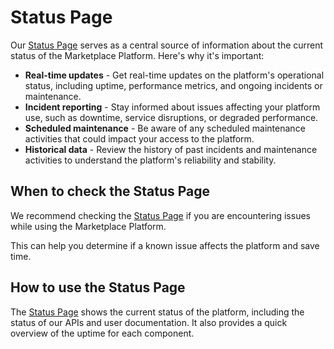 # Status Page

Our [Status Page](https://status.platform.softwareone.com/) serves as a central source of information about the current status of the Marketplace Platform. Here's why it's important:

* **Real-time updates** - Get real-time updates on the platform's operational status, including uptime, performance metrics, and ongoing incidents or maintenance.
* **Incident reporting** - Stay informed about issues affecting your platform use, such as downtime, service disruptions, or degraded performance.
* **Scheduled maintenance** - Be aware of any scheduled maintenance activities that could impact your access to the platform.
* **Historical data** - Review the history of past incidents and maintenance activities to understand the platform's reliability and stability.

## When to check the Status Page

We recommend checking the [Status Page](https://status.platform.softwareone.com) if you are encountering issues while using the Marketplace Platform.&#x20;

This can help you determine if a known issue affects the platform and save time.

## How to use the Status Page

The [Status Page](https://status.platform.softwareone.com) shows the current status of the platform, including the status of our APIs and user documentation. It also provides a quick overview of the uptime for each component.
